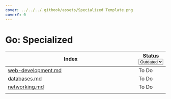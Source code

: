 ```yaml
---
cover: ../../../.gitbook/assets/Specialized Template.png
coverY: 0
---
```


# Go: Specialized

<table data-full-width="false"><thead><tr><th width="648" data-type="content-ref">Index</th><th>Status<select><option value="b3a10fa28a4946e7b5813834da63b854" label="Outdated" color="blue"></option><option value="8dd19938ebc84e6281f0b502a95cf85e" label="Updated" color="blue"></option><option value="bd669b2bf1944401ba6e2388c4e016b2" label="To Do" color="blue"></option></select></th></tr></thead><tbody><tr><td><a href="web-development.md">web-development.md</a></td><td><span data-option="bd669b2bf1944401ba6e2388c4e016b2">To Do</span></td></tr><tr><td><a href="databases.md">databases.md</a></td><td><span data-option="bd669b2bf1944401ba6e2388c4e016b2">To Do</span></td></tr><tr><td><a href="networking.md">networking.md</a></td><td><span data-option="bd669b2bf1944401ba6e2388c4e016b2">To Do</span></td></tr><tr><td></td><td></td></tr></tbody></table>
